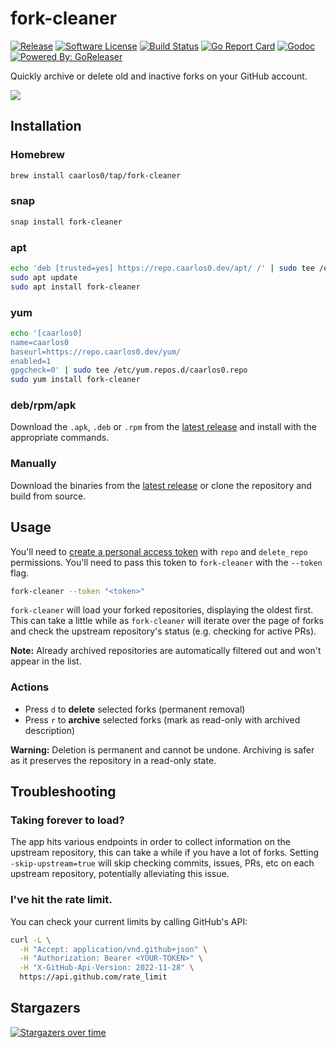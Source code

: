 # fork-cleaner

[![Release](https://img.shields.io/github/release/caarlos0/fork-cleaner.svg?style=for-the-badge)](https://github.com/caarlos0/fork-cleaner/releases/latest)
[![Software License](https://img.shields.io/badge/license-MIT-brightgreen.svg?style=for-the-badge)](LICENSE.md)
[![Build Status](https://img.shields.io/github/actions/workflow/status/caarlos0/fork-cleaner/build.yml?style=for-the-badge)](https://github.com/caarlos0/fork-cleaner/actions?workflow=build)
[![Go Report Card](https://goreportcard.com/badge/github.com/caarlos0/fork-cleaner?style=for-the-badge)](https://goreportcard.com/report/github.com/caarlos0/fork-cleaner)
[![Godoc](http://img.shields.io/badge/godoc-reference-5272B4.svg?style=for-the-badge)](https://pkg.go.dev/github.com/caarlos0/fork-cleaner)
[![Powered By: GoReleaser](https://img.shields.io/badge/powered%20by-goreleaser-green.svg?style=for-the-badge)](https://github.com/goreleaser)

Quickly archive or delete old and inactive forks on your GitHub account.

![](https://user-images.githubusercontent.com/245435/104655305-4a843f80-569c-11eb-8cd5-7f55b8104375.gif)

## Installation

### Homebrew

```sh
brew install caarlos0/tap/fork-cleaner
```

### snap

```sh
snap install fork-cleaner
```

### apt

```sh
echo 'deb [trusted=yes] https://repo.caarlos0.dev/apt/ /' | sudo tee /etc/apt/sources.list.d/caarlos0.list
sudo apt update
sudo apt install fork-cleaner
```

### yum

```sh
echo '[caarlos0]
name=caarlos0
baseurl=https://repo.caarlos0.dev/yum/
enabled=1
gpgcheck=0' | sudo tee /etc/yum.repos.d/caarlos0.repo
sudo yum install fork-cleaner
```

### deb/rpm/apk

Download the `.apk`, `.deb` or `.rpm` from the [latest release](https://github.com/caarlos0/fork-cleaner/releases/latest) and install with the appropriate commands.

### Manually

Download the binaries from the [latest release](https://github.com/caarlos0/fork-cleaner/releases/latest) or clone the repository and build from source.

## Usage

You'll need to [create a personal access token](https://github.com/settings/tokens/new?scopes=repo,delete_repo&description=fork-cleaner) with `repo` and `delete_repo` permissions. You'll need to pass this token to `fork-cleaner` with the `--token` flag.

```sh
fork-cleaner --token "<token>"
```

`fork-cleaner` will load your forked repositories, displaying the oldest first. This can take a little while as `fork-cleaner` will iterate over the page of forks and check the upstream repository's status (e.g. checking for active PRs).

**Note:** Already archived repositories are automatically filtered out and won't appear in the list.

### Actions

- Press `d` to **delete** selected forks (permanent removal)
- Press `r` to **archive** selected forks (mark as read-only with archived description)

**Warning:** Deletion is permanent and cannot be undone. Archiving is safer as it preserves the repository in a read-only state.

## Troubleshooting

### Taking forever to load?

The app hits various endpoints in order to collect information on the upstream repository, this can take a while if you have a lot of forks. Setting `-skip-upstream=true` will skip checking commits, issues, PRs, etc on each upstream repository, potentially alleviating this issue.

### I've hit the rate limit.

You can check your current limits by calling GitHub's API:

```sh
curl -L \
  -H "Accept: application/vnd.github+json" \
  -H "Authorization: Bearer <YOUR-TOKEN>" \
  -H "X-GitHub-Api-Version: 2022-11-28" \
  https://api.github.com/rate_limit
```

## Stargazers

[![Stargazers over time](https://starchart.cc/caarlos0/fork-cleaner.svg)](https://starchart.cc/caarlos0/fork-cleaner)
